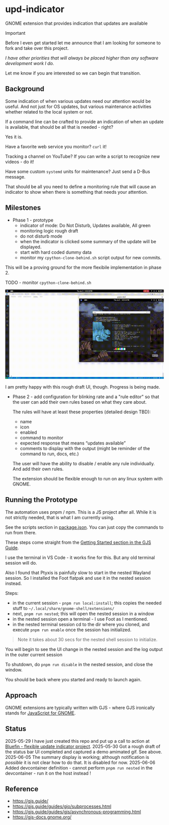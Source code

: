 # upd-indicator
GNOME extension that provides indication that updates are available

> [!IMPORTANT]
> Before I even get started let me announce that I am looking for someone to fork and take over this project.
> 
> _I have other priorities that will always be placed higher than any software development work I do._
> 
> Let me know if you are interested so we can begin that transition.

## Background

Some indication of when various updates need our attention would be useful. And not just for OS updates, but various maintenance activities whether related to the local system or not.

If a command line can be crafted to provide an indication of when an update is available, that should be all that is needed - right?

Yes it is.

Have a favorite web service you monitor? `curl` it!

Tracking a channel on YouTube? If you can write a script to recognize new videos - do it!

Have some custom `systemd` units for maintenance? Just send a D-Bus message.

That should be all you need to define a monitoring rule that will cause an indicator to show when there is something that needs your attention.

## Milestones

- Phase 1 - prototype
   - indicator of mode: Do Not Disturb, Updates available, All green
   - monitoring logic rough draft
   - do not disturb mode
   - when the indicator is clicked some summary of the update will be displayed.
   - start with hard coded dummy data
   - monitor my `cpython-clone-behind.sh` script output for new commits.
   
This will be a proving ground for the more flexibile implementation in phase 2.

TODO - monitor `cpython-clone-behind.sh`

![Phase 1 Demo w/Random hard-coded data](https://github.com/klmcwhirter/stuff/blob/master/upd-indicator-phase1-dummy-data.gif)

I am pretty happy with this rough draft UI, though. Progress is being made.


- Phase 2 - add configuration for blinking rate and a "rule editor" so that the user can add their own rules based on what they care about.

   The rules will have at least these properties (detailed design TBD):
   - name
   - icon
   - enabled
   - command to monitor
   - expected response that means “updates available”
   - comments to display with the output (might be reminder of the command to run, docs, etc.)
   
   The user will have the ability to disable / enable any rule individually. And add their own rules.
   
   The extension should be flexible enough to run on any linux system with GNOME.


## Running the Prototype

The automation uses pnpm / npm. This is a JS project after all. While it is not strictly needed, that is what I am currently using.

See the scripts section in [package.json](./package.json). You can just copy the commands to run from there.

These steps come straight from the [Getting Started section in the GJS Guide](https://gjs.guide/extensions/development/creating.html#wayland-sessions).

I use the terminal in VS Code - it works fine for this. But any old terminal session will do.

Also I found that Ptyxis is painfully slow to start in the nested Wayland session. So I installed the Foot flatpak and use it in the nested session instead.

Steps:

- in the current session - `pnpm run local:install`; this copies the needed stuff to `~/.local/share/gnome-shell/extensions/`
- next, `pnpm run nested`; this will open the nested session in a window
- in the nested session open a terminal - I use Foot as I mentioned.
- in the nested terminal session cd to the dir where you cloned, and execute `pnpm run enable` once the session has initialized.

> Note it takes about 30 secs for the nested shell session to initialize.

You will begin to see the UI change in the nested session and the log output in the outer current session

To shutdown, do `pnpm run disable` in the nested session, and close the window.

You should be back where you started and ready to launch again.

## Approach

GNOME extensions are typically written with GJS - where GJS ironically stands for [JavaScript for GNOME](https://gjs.guide/).

## Status

2025-05-29 I have just created this repo and put up a call to action at [Bluefin - flexible update indicator project](https://universal-blue.discourse.group/t/bluefin-flexible-update-indicator-project/8844).
2025-05-30 Got a rough draft of the status bar UI completed and captured a demo amimated gif. See above.
2025-06-05 The summary display is working; although notification is _possible_ it is not clear how to do that. It is disabled for now.
2025-06-06 Added devcontainer definition - cannot perform `pnpm run nested` in the devcontainer - run it on the host instead !

## Reference
- https://gjs.guide/
- https://gjs.guide/guides/gio/subprocesses.html
- https://gjs.guide/guides/gjs/asynchronous-programming.html
- https://gjs-docs.gnome.org/

